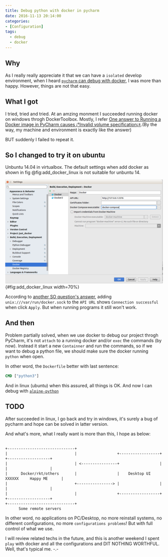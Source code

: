 ```yaml
---
title: Debug python with docker in pycharm
date: 2016-11-13 20:14:00
categories:
- [Configuration]
tags:
  - debug 
  - docker
---
```


## Why

As I really really appreciate it that we can have a `isolated` develop environment, when I heard [`pycharm` can debug with docker](https://blog.jetbrains.com/pycharm/2015/10/announcing-pycharm-5-eap-143-165-docker-integration/), I was more than happy. However, things are not that easy.

<!-- more -->

## What I got

I tried, tried and tried. At an amzing monment I succeeded running docker on windows throgh DockerToolbox. Mostly, I refer [One answer to Running a Docker image in PyCharm causes ¡°Invalid volume specification¡±](http://stackoverflow.com/a/39968174/7067150).(By the way, my machine and environment is exactly like the answer)

BUT suddenly I failed to repeat it.

## So I changed to try it on ubuntu

Unbuntu 14.04 in virtualbox. The default settings when add docker as shown in fig @fig:add_docker_linux is not suitable for unbuntu 14.

![add_docker_linux screenshot](pics/add_docker_linux.png){#fig:add_docker_linux width=70%}


According to [another SO question's answer](http://stackoverflow.com/a/39971120/7067150), adding `unix:///var/run/docker.sock` to the `API URL` shows `Connection successful` when click `Apply`. But when running programs it still won't work.


## And then

Problem partially solved, when we use docker to debug our project throgh PyCharm, it's not `attach` to a running docker and/or `exec` the commands (by now). Instead it start a new `Containner` and run the commands, so if we want to debug a python file, we should make sure the docker running `python` when open. 

In other word, the `Dockerfile` better with last sentence:

``` Dockerfile
CMD ["python3"]
```

And in linux (ubuntu) when this assured, all things is OK. And now I can debug with [`alpine-python`](https://github.com/Tsutomu-KKE/alpine-python/blob/master/jupyter/Dockerfile)

## TODO

After succeeded in linux, I go back and try in windows, it's surely a bug of pycharm and hope can be solved in latter version.

And what's more, what I really want is more than this, I hope as below:

``` vi

+------------------------------+
|                              |                  +------------------+    +-------------------+
|                              | <----------------+                  |    |                   |
|      Docker/rkt/others       |                  |    Desktop UI    XXXXXX     Happy ME      |
|                              +----------------> |                  |    |                   |
|                              |                  +------------------+    +-------------------+
+------------------------------+
      Some remote servers

```

In other word, no applications on PC/Desktop, no more reinstall systems, no different configurations, no more `configurations problems`! But with full control of what we use.

I will review related techs in the future, and this is another weekend I spent `play` with docker and all the configurations and DIT NOTHING WORTHFUL. Well, that's typical me. -.-